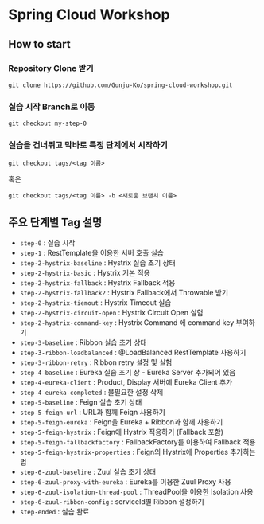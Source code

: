 # Spring Cloud Workshop

## How to start

### Repository Clone 받기

```
git clone https://github.com/Gunju-Ko/spring-cloud-workshop.git
```

### 실습 시작 Branch로 이동
```
git checkout my-step-0
```

### 실습을 건너뛰고 막바로 특정 단계에서 시작하기
```
git checkout tags/<tag 이름>
```
혹은
```
git checkout tags/<tag 이름> -b <새로운 브랜치 이름>
```

## 주요 단계별 Tag 설명

- `step-0` : 실습 시작
- `step-1` : RestTemplate을 이용한 서버 호출 실습
- `step-2-hystrix-baseline` : Hystrix 실습 초기 상태
- `step-2-hystrix-basic` : Hystrix 기본 적용
- `step-2-hystrix-fallback` : Hystrix Fallback 적용
- `step-2-hystrix-fallback2` : Hystrix Fallback에서 Throwable 받기
- `step-2-hystrix-tiemout` : Hystrix Timeout 실습
- `step-2-hystrix-circuit-open` : Hystrix Circuit Open 실험
- `step-2-hystrix-command-key` : Hystrix Command 에 command key 부여하기
- `step-3-baseline` : Ribbon 실습 초기 상태
- `step-3-ribbon-loadbalanced` : @LoadBalanced RestTemplate 사용하기
- `step-3-ribbon-retry` : Ribbon retry 설정 및 실험
- `step-4-baseline` : Eureka 실습 초기 상 - Eureka Server 추가되어 있음
- `step-4-eureka-client` : Product, Display 서버에 Eureka Client 추가
- `step-4-eureka-completed` : 불필요한 설정 삭제
- `step-5-baseline` : Feign 실습 초기 상태
- `step-5-feign-url` : URL과 함께 Feign 사용하기
- `step-5-feign-eureka` : Feign을 Eureka + Ribbon과 함께 사용하기
- `step-5-feign-hystrix` : Feign에 Hystrix 적용하기 (Fallback 포함)
- `step-5-feign-fallbackfactory` : FallbackFactory를 이용하여 Fallback 적용
- `step-5-feign-hystrix-properties` : Feign의 Hystrix에 Properties 추가하는 법
- `step-6-zuul-baseline` : Zuul 실습 초기 상태
- `step-6-zuul-proxy-with-eureka` : Eureka를 이용한 Zuul Proxy 사용
- `step-6-zuul-isolation-thread-pool` : ThreadPool을 이용한 Isolation 사용
- `step-6-zuul-ribbon-config` : serviceId별 Ribbon 설정하기
- `step-ended` : 실습 완료